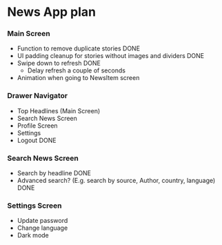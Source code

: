 # News App plan

### Main Screen

- Function to remove duplicate stories DONE
- UI padding cleanup for stories without images and dividers DONE
- Swipe down to refresh DONE
  - Delay refresh a couple of seconds
- Animation when going to NewsItem screen

### Drawer Navigator

- Top Headlines (Main Screen)
- Search News Screen
- Profile Screen
- Settings
- Logout DONE

### Search News Screen

- Search by headline DONE
- Advanced search? (E.g. search by source, Author, country, language) DONE

### Settings Screen

- Update password
- Change language
- Dark mode
